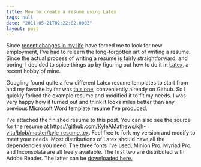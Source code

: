 ```yaml
---
title: How to create a resume using Latex
tags: null
date: "2011-05-21T02:22:02.000Z"
layout: post
---
```


Since [recent changes in my life][0] have forced me to look for new employment, I've had to relearn the long-forgotten art of writing a resume. Since the actual process of writing a resume is fairly straightforward, and boring, I decided to spice things up by figuring out how to do it in [Latex][1], a recent hobby of mine.  

  

Googling found quite a few different Latex resume templates to start from and my favorite by far was [this one][2], conveniently already on Github. So I quickly forked the example resume and modified it to fit my needs. I was very happy how it turned out and think it looks miles better than any previous Microsoft Word template resume I've produced.  

  

I've attached the finished resume to this post. You can also see the source for the resume at https://github.com/KyleAMathews/kjh-vita/blob/master/kyle-resume.tex. Feel free to fork my version and modify to meet your needs. Most distributions of Latex should have all the dependencies you need. The three fonts I've used, Minion Pro, Myriad Pro, and Inconsolata are all freely available. The first two are distributed with Adobe Reader. The latter can be [downloaded here.][3]

[0]: /blog/2011/04/22/eduglu-enters-deadpool
[1]: http://en.wikipedia.org/wiki/LaTeX
[2]: http://kjhealy.github.com/kjh-vita/
[3]: http://www.levien.com/type/myfonts/inconsolata.html